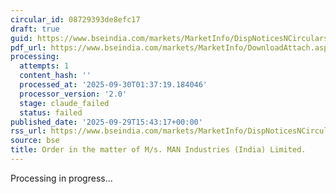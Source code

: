 ```yaml
---
circular_id: 08729393de8efc17
draft: true
guid: https://www.bseindia.com/markets/MarketInfo/DispNoticesNCirculars.aspx?Noticeid={7DB3AF3C-1C50-4F5C-AC4F-6D3ABA1EABDA}&noticeno=20250929-84&dt=09/29/2025&icount=84&totcount=87&flag=0
pdf_url: https://www.bseindia.com/markets/MarketInfo/DownloadAttach.aspx?id=20250929-84&attachedId=9616e2c8-bf0a-4c47-9f76-231ebbf62173
processing:
  attempts: 1
  content_hash: ''
  processed_at: '2025-09-30T01:37:19.184046'
  processor_version: '2.0'
  stage: claude_failed
  status: failed
published_date: '2025-09-29T15:43:17+00:00'
rss_url: https://www.bseindia.com/markets/MarketInfo/DispNoticesNCirculars.aspx?Noticeid={7DB3AF3C-1C50-4F5C-AC4F-6D3ABA1EABDA}&noticeno=20250929-84&dt=09/29/2025&icount=84&totcount=87&flag=0
source: bse
title: Order in the matter of M/s. MAN Industries (India) Limited.
---
```


Processing in progress...